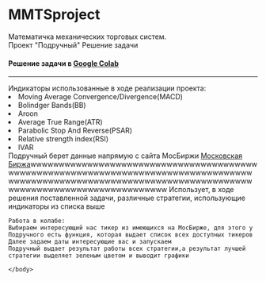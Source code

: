 # MMTSproject
<html>
  <body>
    Математичка механических торговых систем. <br>Проект "Подручный"
    Решение задачи</h3>
		<h4>Решение задачи в 
			<a href="https://colab.research.google.com/drive/1OHCpHwmP4acImagRwNY6fQ3uX7WztRae?usp=sharing">Google Colab</a> </h4>
		<hr>
	Индикаторы использованные в ходе реализации проекта:
	<li>Moving Average Convergence/Divergence(MACD)</li>
		<li>Bolindger Bands(BB)</li>
		<li>Aroon</li>
		<li>Average True Range(ATR)</li>
		<li>Parabolic Stop And Reverse(PSAR)</li>
		<li>Relative strength index(RSI)</li>
		<li>IVAR</li>
	Подручный берет данные напрямую с сайта МосБиржи <a href="https://colab.research.google.com/drive/1OHCpHwmP4acImagRwNY6fQ3uX7WztRae?usp=sharing">Московская Биржа</a>wwwwwwwwwwwwwwwwwwwwwwwwwwwwwwwwwwwwwwwwwwwwwwwwwwwwwwwwwwwwwwwwwwwwwwwwwwwwwwwwwwwwwwwwwwwwwwwwwwwwwwwwwwwwwwwwwwwwwwwwwwwwwwwwwwwwwwwwwwwwwwwwwwwwwwwwww
	Использует, в ходе решения поставленной задачи, различные стратегии, использующие индикаторы из списка выше
  

	Работа в колабе:
	Выбираем интересующий нас тикер из имеющихся на МосБирже, для этого у Подручного есть функция, которая выдает список всех доступных тикеров
	Далее задаем даты интересующие вас и запускаем
	Подручный выдает результат работы всех стратегии,а результат лучшей стратегии выделяет зеленым цветом и выводит графики
	
    </body>
</html>

